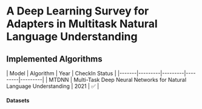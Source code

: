 # A Deep Learning Survey for Adapters in Multitask Natural Language Understanding


## Implemented Algorithms


| Model | Algorithm | Year | CheckIn Status | 
|-------|---------|---------|---------|---------|
|  MTDNN  | Multi-Task Deep Neural Networks for Natural Language Understanding | 2021 |   ✅   |


#### Datasets